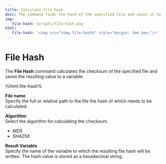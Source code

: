 ```yaml
---
title: Calculate file hash
desc: The command finds the hash of the specified file and saves it to a variable.
img:
   file-hash: scripts/file-hash.png
html:
   file-hash: '<img src="%img.file-hash%" style="margin: 1em 1em;"/>'
---
```

# File Hash

The **File Hash** command calculates the checksum of the specified file and saves the resulting value to a variable.

%html.file-hash%

**File name**  
Specify the full or relative path to the file the hash of which needs to be calculated.

**Algorithm**  
Select the algorithm for calculating the checksum.

* *MD5*
* *SHA256*

**Result Variable**  
Specify the name of the variable to which the resulting file hash will be written. The hash value is stored as a hexadecimal string.
